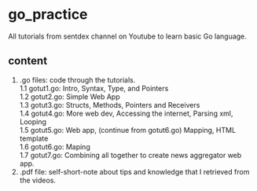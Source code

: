 # go_practice<br/>
All tutorials from sentdex channel on Youtube to learn basic Go language.<br/>
## content<br/>
1. .go files: code through the tutorials.<br/>
  1.1 gotut1.go: Intro, Syntax, Type, and Pointers<br/>
  1.2 gotut2.go: Simple Web App<br/>
  1.3 gotut3.go: Structs, Methods, Pointers and Receivers<br/>
  1.4 gotut4.go: More web dev, Accessing the internet, Parsing xml, Looping<br/>
  1.5 gotut5.go: Web app, (continue from gotut6.go) Mapping, HTML template<br/>
  1.6 gotut6.go: Maping<br/>
  1.7 gotut7.go: Combining all together to create news aggregator web app.<br/>
2. .pdf file: self-short-note about tips and knowledge that I retrieved from the videos.
